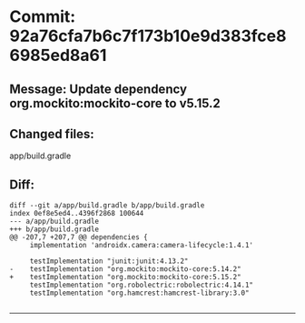 # Commit: 92a76cfa7b6c7f173b10e9d383fce86985ed8a61
## Message: Update dependency org.mockito:mockito-core to v5.15.2
## Changed files:
app/build.gradle

## Diff:
```
diff --git a/app/build.gradle b/app/build.gradle
index 0ef8e5ed4..4396f2868 100644
--- a/app/build.gradle
+++ b/app/build.gradle
@@ -207,7 +207,7 @@ dependencies {
     implementation 'androidx.camera:camera-lifecycle:1.4.1'
 
     testImplementation "junit:junit:4.13.2"
-    testImplementation "org.mockito:mockito-core:5.14.2"
+    testImplementation "org.mockito:mockito-core:5.15.2"
     testImplementation "org.robolectric:robolectric:4.14.1"
     testImplementation "org.hamcrest:hamcrest-library:3.0"
 
```
-----------------------------------
